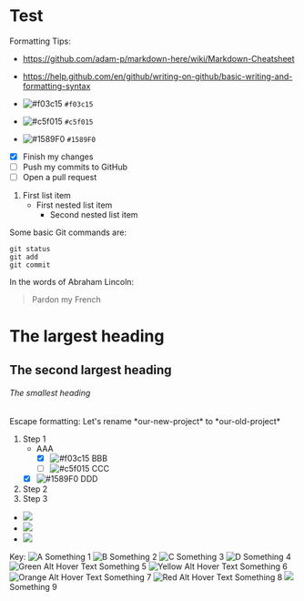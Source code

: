 # Test

Formatting Tips:
- https://github.com/adam-p/markdown-here/wiki/Markdown-Cheatsheet
- https://help.github.com/en/github/writing-on-github/basic-writing-and-formatting-syntax

- ![#f03c15](https://placehold.it/15/f03c15/000000?text=+) `#f03c15`
- ![#c5f015](https://placehold.it/15/c5f015/000000?text=+) `#c5f015`
- ![#1589F0](https://placehold.it/15/1589F0/000000?text=+) `#1589F0`

- [x] Finish my changes
- [ ] Push my commits to GitHub
- [ ] Open a pull request

1. First list item
   - First nested list item
     - Second nested list item

Some basic Git commands are:
```
git status
git add
git commit
```

In the words of Abraham Lincoln:

> Pardon my French

# The largest heading
## The second largest heading
###### The smallest heading

Escape formatting:
Let's rename \*our-new-project\* to \*our-old-project\*

1. Step 1
   - AAA
     - [x] ![#f03c15](https://placehold.it/15/f03c15/000000?text=+) BBB
     - [ ] ![#c5f015](https://placehold.it/15/c5f015/000000?text=+) CCC
   - [x] ![#1589F0](https://placehold.it/15/1589F0/000000?text=+) DDD
2. Step 2
3. Step 3


 - ![](https://placehold.it/15/ffffff/ff0000?text=hello)
 - ![](https://placehold.it/15/ffffff/ff0000?text=hello)
 - ![](https://placehold.it/15/1589F0/000000?text=+)


Key: 
![A][Green] Something 1
![B][Yellow] Something 2
![C][Orange] Something 3
![D][Red] Something 4
![][GreenAlt] Something 5
![][YellowAlt] Something 6
![][OrangeAlt] Something 7
![][RedAlt] Something 8
![][BlueNoHover] Something 9

[Green]: https://placehold.it/15/00ff00/000000?text=+ "Green Hover Text"
[Yellow]: https://placehold.it/15/ffff00/000000?text=+ "Yellow Hover Text"
[Orange]: https://placehold.it/15/ff7700/000000?text=+ "Orange Hover Text"
[Red]: https://placehold.it/15/ff0000/000000?text=+ "Red Hover Text"
[GreenAlt]: https://placehold.it/15/00ff00/ff00ff?text=+ "Green Alt Hover Text"
[YellowAlt]: https://placehold.it/15/ffff00/0000ff?text=+ "Yellow Alt Hover Text"
[OrangeAlt]: https://placehold.it/15/ff7700/0077ff?text=+ "Orange Alt Hover Text"
[RedAlt]: https://placehold.it/15/ff0000/00ffff?text=+ "Red Alt Hover Text"
[BlueNoHover]: https://placehold.it/15/0000ff/000000?text=+ ""
